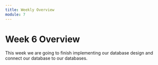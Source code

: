 ```yaml
---
title: Weekly Overview
module: 7
---
```


# Week 6 Overview <br />

This week we are going to finish implementing our database design and connect our database to our databases.